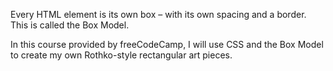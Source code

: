 Every HTML element is its own box – with its own spacing and a border. This is called the Box Model.

In this course provided by freeCodeCamp, I will use CSS and the Box Model to create my own Rothko-style rectangular art pieces.